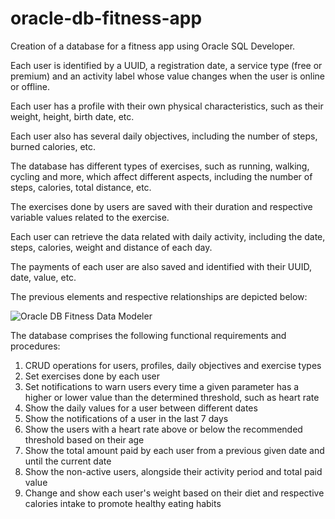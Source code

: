 # oracle-db-fitness-app
Creation of a database for a fitness app using Oracle SQL Developer.

Each user is identified by a UUID, a registration date, a service type (free or premium) and an activity label whose value changes when the user is online or offline.

Each user has a profile with their own physical characteristics, such as their weight, height, birth date, etc.

Each user also has several daily objectives, including the number of steps, burned calories, etc. 

The database has different types of exercises, such as running, walking, cycling and more, which affect different aspects, including the number of steps, calories, total distance, etc.

The exercises done by users are saved with their duration and respective variable values related to the exercise.

Each user can retrieve the data related with daily activity, including the date, steps, calories, weight and distance of each day. 

The payments of each user are also saved and identified with their UUID, date, value, etc. 

The previous elements and respective relationships are depicted below:

![Oracle DB Fitness Data Modeler](https://github.com/ro-afonso/oracle-db-fitness-app/assets/93609933/bfb5e810-697c-42fe-8003-abd458b7b679)

The database comprises the following functional requirements and procedures:
1) CRUD operations for users, profiles, daily objectives and exercise types
2) Set exercises done by each user
3) Set notifications to warn users every time a given parameter has a higher or lower value than the determined threshold, such as heart rate
4) Show the daily values for a user between different dates
5) Show the notifications of a user in the last 7 days
6) Show the users with a heart rate above or below the recommended threshold based on their age
7) Show the total amount paid by each user from a previous given date and until the current date
8) Show the non-active users, alongside their activity period and total paid value
9) Change and show each user's weight based on their diet and respective calories intake to promote healthy eating habits
